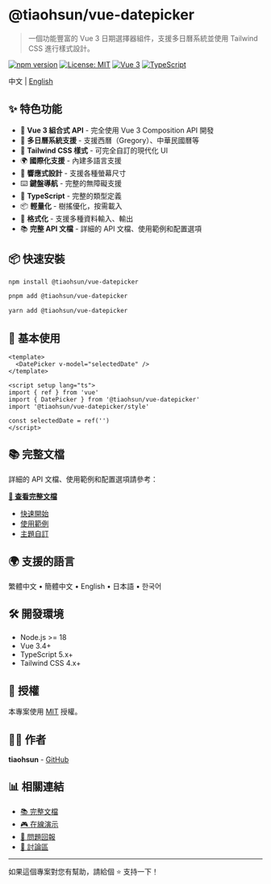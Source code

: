 # @tiaohsun/vue-datepicker

> 一個功能豐富的 Vue 3 日期選擇器組件，支援多日曆系統並使用 Tailwind CSS 進行樣式設計。

[![npm version](https://img.shields.io/npm/v/@tiaohsun/vue-datepicker.svg)](https://www.npmjs.com/package/@tiaohsun/vue-datepicker)
[![License: MIT](https://img.shields.io/badge/License-MIT-yellow.svg)](https://opensource.org/licenses/MIT)
[![Vue 3](https://img.shields.io/badge/Vue-3.x-brightgreen.svg)](https://vuejs.org/)
[![TypeScript](https://img.shields.io/badge/TypeScript-5.x-blue.svg)](https://www.typescriptlang.org/)

中文 | [English](./README.md)

## ✨ 特色功能

- 🎯 **Vue 3 組合式 API** - 完全使用 Vue 3 Composition API 開發
- 📅 **多日曆系統支援** - 支援西曆（Gregory）、中華民國曆等
- 🎨 **Tailwind CSS 樣式** - 可完全自訂的現代化 UI
- 🌍 **國際化支援** - 內建多語言支援
- 📱 **響應式設計** - 支援各種螢幕尺寸
- ⌨️ **鍵盤導航** - 完整的無障礙支援
- 🔧 **TypeScript** - 完整的類型定義
- 📦 **輕量化** - 樹搖優化，按需載入
- 📝 **格式化** - 支援多種資料輸入、輸出
- 📚 **完整 API 文檔** - 詳細的 API 文檔、使用範例和配置選項

## 📦 快速安裝

```bash
npm install @tiaohsun/vue-datepicker
```

```bash
pnpm add @tiaohsun/vue-datepicker
```

```bash
yarn add @tiaohsun/vue-datepicker
```

## 🚀 基本使用

```vue
<template>
  <DatePicker v-model="selectedDate" />
</template>

<script setup lang="ts">
import { ref } from 'vue'
import { DatePicker } from '@tiaohsun/vue-datepicker'
import '@tiaohsun/vue-datepicker/style'

const selectedDate = ref('')
</script>
```

## 📚 完整文檔

詳細的 API 文檔、使用範例和配置選項請參考：

**[📖 查看完整文檔](https://vue-datepicker.tiaohsun.dev)**

- [快速開始](https://vue-datepicker.tiaohsun.dev/zh-tw/guide/installation)
- [使用範例](https://vue-datepicker.tiaohsun.dev/zh-tw/guide/basic-usage)
- [主題自訂](https://vue-datepicker.tiaohsun.dev/zh-tw/customization/theming)

## 🌍 支援的語言

繁體中文 • 簡體中文 • English • 日本語 • 한국어

## 🛠 開發環境

- Node.js >= 18
- Vue 3.4+
- TypeScript 5.x+
- Tailwind CSS 4.x+

## 📄 授權

本專案使用 [MIT](./LICENSE) 授權。

## 👨‍💻 作者

**tiaohsun** - [GitHub](https://github.com/Tiaohsun31)

## 📊 相關連結

- [📚 完整文檔](https://vue-datepicker.tiaohsun.dev)
- [🎮 在線演示](https://vue-datepicker.tiaohsun.dev/zh-tw/guide/basic-usage)
- [🐛 問題回報](https://github.com/Tiaohsun31/vue-datepicker/issues)
- [💬 討論區](https://github.com/Tiaohsun31/vue-datepicker/discussions)

---

如果這個專案對您有幫助，請給個 ⭐️ 支持一下！
